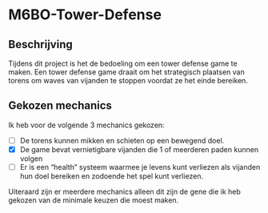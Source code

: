 # M6BO-Tower-Defense

## Beschrijving
Tijdens dit project is het de bedoeling om een tower defense game te maken. Een tower defense game draait om het strategisch plaatsen van torens om waves van vijanden te stoppen voordat ze het einde bereiken.

## Gekozen mechanics
Ik heb voor de volgende 3 mechanics gekozen:
- [ ] De torens kunnen mikken en schieten op een bewegend doel.
- [x] De game bevat vernietigbare vijanden die 1 of meerderen paden kunnen volgen
- [ ] Er is een “health” systeem waarmee je levens kunt verliezen als vijanden hun doel bereiken en zodoende het spel kunt verliezen.

Uiteraard zijn er meerdere mechanics alleen dit zijn de gene die ik heb gekozen van de minimale keuzen die moest maken.
